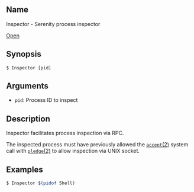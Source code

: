 ## Name

Inspector - Serenity process inspector

[Open](file:///bin/Inspector)

## Synopsis

```**sh
$ Inspector [pid]
```

## Arguments

* `pid`: Process ID to inspect

## Description

Inspector facilitates process inspection via RPC.

The inspected process must have previously allowed the
[`accept`(2)](../man2/accept.md) system call with
[`pledge`(2)](../man2/pledge.md) to allow inspection
via UNIX socket.

## Examples

```sh
$ Inspector $(pidof Shell)
```

